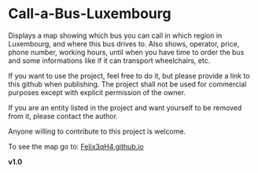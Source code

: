 # Call-a-Bus-Luxembourg
Displays a map showing which bus you can call in which region in Luxembourg, and where this bus drives to.
Also shows, operator, price, phone number, working hours, until when you have time to order the bus and some informations like if it can transport wheelchairs, etc.
<br>


If you want to use the project, feel free to do it, but please provide a link to this github when publishing.
The project shall not be used for commercial purposes except with explicit permission of the owner.

If you are an entity listed in the project and want yourself to be removed from it, please contact the author.

Anyone willing to contribute to this project is welcome.

To see the map go to: [Felix3qH4.github.io](Felix3qH4.github.io)

<b>v1.0</b>

